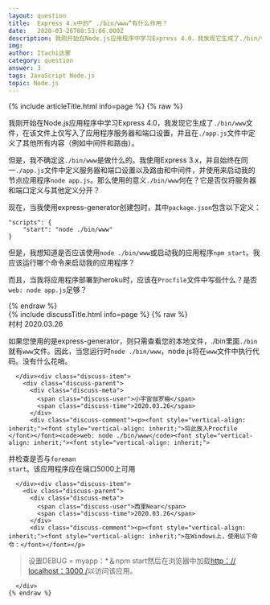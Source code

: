 ```yaml
---
layout: question
title:  Express 4.x中的“ ./bin/www”有什么作用？
date:   2020-03-26T08:53:06.000Z
description: 我刚开始在Node.js应用程序中学习Express 4.0，我发现它生成了./bin/www文件，在该文件上仅写入了应用程序服务器和端口设置，并且在./...
img: 
author: Itachi达蒙
category: question
answer: 3
tags: JavaScript Node.js
topic: Node.js
---
```

<div class="article-root">
  <div class="article">
    {% include articleTitle.html info=page %}
    {% raw %}
    <div class="article-content"><p><font style="vertical-align: inherit;"><font style="vertical-align: inherit;">我刚开始在Node.js应用程序中学习Express 4.0，我发现它生成了</font></font><code>./bin/www</code><font style="vertical-align: inherit;"><font style="vertical-align: inherit;">文件，在该文件上仅写入了应用程序服务器和端口设置，并且在</font></font><code>./app.js</code><font style="vertical-align: inherit;"><font style="vertical-align: inherit;">文件中</font><font style="vertical-align: inherit;">定义了其他所有内容（例如中间件和路由）</font><font style="vertical-align: inherit;">。</font></font></p>

<p><font style="vertical-align: inherit;"><font style="vertical-align: inherit;">但是，我不确定这</font></font><code>./bin/www</code><font style="vertical-align: inherit;"><font style="vertical-align: inherit;">是做</font><font style="vertical-align: inherit;">什么的</font><font style="vertical-align: inherit;">。</font><font style="vertical-align: inherit;">我使用Express 3.x，并且始终在同一</font></font><code>./app.js</code><font style="vertical-align: inherit;"><font style="vertical-align: inherit;">文件中</font><font style="vertical-align: inherit;">定义服务器和端口设置以及路由和中间件</font><font style="vertical-align: inherit;">，并使用来启动我的节点应用程序</font></font><code>node app.js</code><font style="vertical-align: inherit;"><font style="vertical-align: inherit;">。</font><font style="vertical-align: inherit;">那么使用的意义</font></font><code>./bin/www</code><font style="vertical-align: inherit;"><font style="vertical-align: inherit;">何在？</font><font style="vertical-align: inherit;">它是否仅将服务器和端口定义与其他定义分开？</font></font></p>

<p><font style="vertical-align: inherit;"><font style="vertical-align: inherit;">现在，当我使用express-generator创建包时，其中</font></font><code>package.json</code><font style="vertical-align: inherit;"><font style="vertical-align: inherit;">包含以下定义：</font></font></p>

<pre><code>"scripts": {<font></font>
    "start": "node ./bin/www"<font></font>
}<font></font>
</code></pre>

<p><font style="vertical-align: inherit;"><font style="vertical-align: inherit;">但是，我想知道是否应该使用</font></font><code>node ./bin/www</code><font style="vertical-align: inherit;"><font style="vertical-align: inherit;">或</font><font style="vertical-align: inherit;">启动我的应用程序</font></font><code>npm start</code><font style="vertical-align: inherit;"><font style="vertical-align: inherit;">。</font><font style="vertical-align: inherit;">我应该运行哪个命令来启动我的应用程序？</font></font></p>

<p><font style="vertical-align: inherit;"><font style="vertical-align: inherit;">而且，当我将应用程序部署到heroku时，应该在</font></font><code>Procfile</code><font style="vertical-align: inherit;"><font style="vertical-align: inherit;">文件中</font><font style="vertical-align: inherit;">写些什么</font><font style="vertical-align: inherit;">？</font><font style="vertical-align: inherit;">是否</font></font><code>web: node app.js</code><font style="vertical-align: inherit;"><font style="vertical-align: inherit;">足够？</font></font></p></div>
    {% endraw %}
  </div>

  <div class="discuss-wrapper">
    {% include discussTitle.html info=page %}
    {% raw %}
    <div class="discuss-item">
        <div class="discuss-parent">
          <div class="discuss-meta">
            <span class="discuss-user">村村</span>
            <span class="discuss-time">2020.03.26</span>
          </div>
          <div class="discuss-comment"><p><font style="vertical-align: inherit;"><font style="vertical-align: inherit;">如果您使用的是express-generator，则只需查看您的本地文件，</font><font style="vertical-align: inherit;">./bin里面</font></font><code>./bin</code><font style="vertical-align: inherit;"><font style="vertical-align: inherit;">就有</font></font><code>www</code><font style="vertical-align: inherit;"><font style="vertical-align: inherit;">文件。</font><font style="vertical-align: inherit;">因此，当您运行时</font></font><code>node ./bin/www</code><font style="vertical-align: inherit;"><font style="vertical-align: inherit;">，node.js将在</font></font><code>www</code><font style="vertical-align: inherit;"><font style="vertical-align: inherit;">文件中</font><font style="vertical-align: inherit;">执行代码</font><font style="vertical-align: inherit;">。</font><font style="vertical-align: inherit;">没有什么花哨。</font></font></p></div>
        </div>
        
      </div><div class="discuss-item">
        <div class="discuss-parent">
          <div class="discuss-meta">
            <span class="discuss-user">小宇宙伽罗梅</span>
            <span class="discuss-time">2020.03.26</span>
          </div>
          <div class="discuss-comment"><p><font style="vertical-align: inherit;"><font style="vertical-align: inherit;">将此放入Procfile </font></font><code>web: node ./bin/www</code><font style="vertical-align: inherit;"><font style="vertical-align: inherit;">
并检查是否与</font></font><code>foreman start</code><font style="vertical-align: inherit;"><font style="vertical-align: inherit;">。</font><font style="vertical-align: inherit;">该应用程序应在端口5000上可用</font></font></p></div>
        </div>
        
      </div><div class="discuss-item">
        <div class="discuss-parent">
          <div class="discuss-meta">
            <span class="discuss-user">西里Near</span>
            <span class="discuss-time">2020.03.26</span>
          </div>
          <div class="discuss-comment"><p><font style="vertical-align: inherit;"><font style="vertical-align: inherit;">在Windows上，使用以下命令：</font></font></p>

<blockquote>
  <p><font style="vertical-align: inherit;"><font style="vertical-align: inherit;">设置DEBUG = myapp：*＆npm start然后</font><font style="vertical-align: inherit;">在浏览器中</font><font style="vertical-align: inherit;">加载</font></font><a href="http://localhost:3000/" rel="nofollow noreferrer"><font style="vertical-align: inherit;"><font style="vertical-align: inherit;">http：// localhost：3000 /</font></font></a><font style="vertical-align: inherit;"><font style="vertical-align: inherit;">以访问该应用。</font></font></p>
</blockquote></div>
        </div>
        
      </div>
    {% endraw %}
  </div>
<div>
